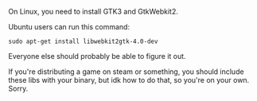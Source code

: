 On Linux, you need to install GTK3 and GtkWebkit2.

Ubuntu users can run this command:
```
sudo apt-get install libwebkit2gtk-4.0-dev
```

Everyone else should probably be able to figure it out.

If you're distributing a game on steam or something, you should include these libs with your binary, but idk how to do that, so you're on your own. Sorry.
